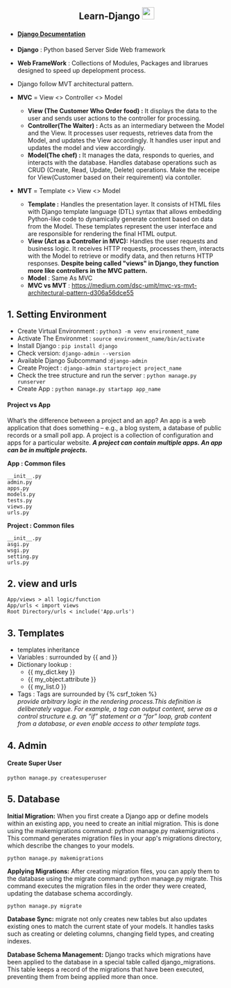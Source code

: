 <p align="center">
  <h2 align="center"> Learn-Django <img src="https://media.giphy.com/media/hvRJCLFzcasrR4ia7z/giphy.gif" width="28"></h2> 
</p>

- #### [Django Documentation](https://docs.djangoproject.com/en/5.0/)

- **Django** : Python based Server Side Web framework
- **Web FrameWork** : Collections of Modules, Packages and librarues designed to speed up depelopment process.
- Django follow MVT architectural pattern.
- **MVC** = View <> Controller <> Model
  - **View (The Customer Who Order food) :** It displays the data to the user and sends user actions to the controller for processing.
  - **Controller(The Waiter) :** Acts as an intermediary between the Model and the View. It processes user requests, retrieves data from the Model, and updates the View accordingly. It handles user input and updates the model and view accordingly.
  - **Model(The chef) :** It manages the data, responds to queries, and interacts with the database. Handles database operations such as CRUD (Create, Read, Update, Delete) operations. Make the receipe for View(Customer based on their requirement) via contoller.
- **MVT** = Template <> View <> Model
  - **Template :** Handles the presentation layer. It consists of HTML files with Django template language (DTL) syntax that allows embedding Python-like code to dynamically generate content based on data from the Model. These templates represent the user interface and are responsible for rendering the final HTML output.
  - **View (Act as a Controller in MVC):** Handles the user requests and business logic. It receives HTTP requests, processes them, interacts with the Model to retrieve or modify data, and then returns HTTP responses. **Despite being called "views" in Django, they function more like controllers in the MVC pattern.**
  - **Model** : Same As MVC
  - **MVC vs MVT** : https://medium.com/dsc-umit/mvc-vs-mvt-architectural-pattern-d306a56dce55

## 1. Setting Environment

- Create Virtual Environment : `python3 -m venv environment_name`
- Activate The Environmet : `source environment_name/bin/activate`
- Install Django : `pip install django`
- Check version: `django-admin --version`
- Available Django Subcommand :`django-admin`
- Create Project : `django-admin startproject project_name`
- Check the tree structure and run the server : `python manage.py runserver`
- Create App : `python manage.py startapp app_name`

#### Project vs App

What’s the difference between a project and an app? An app is a web application that does something – e.g., a blog system, a database of public records or a small poll app. A project is a collection of configuration and apps for a particular website.
**_A project can contain multiple apps. An app can be in multiple projects._**

**App : Common files**

```
__init__.py
admin.py
apps.py
models.py
tests.py
views.py
urls.py
```

**Project : Common files**

```
__init__.py
asgi.py
wsgi.py
setting.py
urls.py
```

## 2. view and urls

```
App/views > all logic/function
App/urls < import views
Root Directory/urls < include('App.urls')
```

## 3. Templates

- templates inheritance
- Variables : surrounded by {{ and }}
- Dictionary lookup :
  - {{ my_dict.key }}
  - {{ my_object.attribute }}
  - {{ my_list.0 }}
- Tags : Tags are surrounded by {% csrf_token %} \
   _provide arbitrary logic in the rendering process.This definition is deliberately vague. For example, a tag can output content, serve as a control structure e.g. an “if” statement or a “for” loop, grab content from a database, or even enable access to other template tags._

## 4. Admin

#### Create Super User

```
python manage.py createsuperuser
```

## 5. Database

**Initial Migration:** When you first create a Django app or define models within an existing app, you need to create an initial migration. This is done using the makemigrations command: python manage.py makemigrations . This command generates migration files in your app's migrations directory, which describe the changes to your models.

`python manage.py makemigrations`

**Applying Migrations:** After creating migration files, you can apply them to the database using the migrate command: python manage.py migrate. This command executes the migration files in the order they were created, updating the database schema accordingly.

`python manage.py migrate`

**Database Sync:** migrate not only creates new tables but also updates existing ones to match the current state of your models. It handles tasks such as creating or deleting columns, changing field types, and creating indexes.

**Database Schema Management:** Django tracks which migrations have been applied to the database in a special table called django_migrations. This table keeps a record of the migrations that have been executed, preventing them from being applied more than once.

